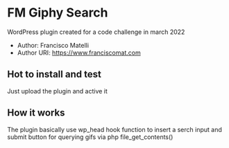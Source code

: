 # FM Giphy Search

WordPress plugin created for a code challenge in march 2022

 * Author:            Francisco Matelli
 * Author URI:        https://www.franciscomat.com

## Hot to install and test

Just upload the plugin and active it

## How it works

The plugin basically use wp_head hook function to insert a serch input and submit button for querying gifs via php file_get_contents()